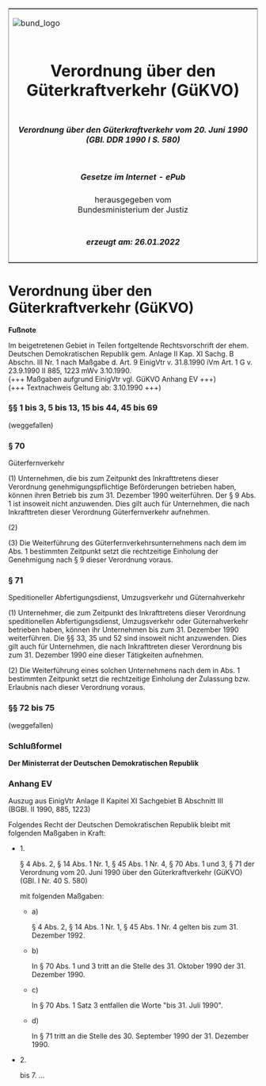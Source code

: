 <span id="DECKBLATT.html"></span>

<table border="0" frame="border" width="100%">

<tr valign="top">

<td align="left">

![bund\_logo](BfJ_2021_Web_de_de.gif)

</td>

<td align="right">

 

</td>

</tr>

<tr align="center" valign="middle">

<td colspan="2">

# Verordnung über den Güterkraftverkehr (GüKVO)

</td>

</tr>

<tr align="center" valign="middle">

<td colspan="2">

##### Verordnung über den Güterkraftverkehr vom 20. Juni 1990 (GBl. DDR 1990 I S. 580)

</td>

</tr>

<tr align="center" valign="middle">

<td colspan="2">

  
  

##### Gesetze im Internet - ePub  
  
herausgegeben vom  
Bundesministerium der Justiz

</td>

</tr>

<tr align="center" valign="bottom">

<td colspan="2">

  
  

##### erzeugt am: 26.01.2022

</td>

</tr>

</table>

<span id="DDNR005800990.html"></span>

# Verordnung über den Güterkraftverkehr (GüKVO)

<div>

  
**Fußnote**

<div class="jnhtml">

<div>

<div class="jurAbsatz">

Im beigetretenen Gebiet in Teilen fortgeltende Rechtsvorschrift der
ehem. Deutschen Demokratischen Republik gem. Anlage II Kap. XI Sachg. B
Abschn. III Nr. 1 nach Maßgabe d. Art. 9 EinigVtr v. 31.8.1990 iVm Art.
1 G v. 23.9.1990 II 885, 1223 mWv 3.10.1990.  
(+++ Maßgaben aufgrund EinigVtr vgl. GüKVO Anhang EV +++)  
(+++ Textnachweis Geltung ab: 3.10.1990 +++)

</div>

</div>

</div>

</div>

<span id="DDNR005800990BJNE000800307.html"></span>

### §§ 1 bis 3, 5 bis 13, 15 bis 44, 45 bis 69  
(weggefallen)

<span id="DDNR005800990BJNE000900307.html"></span>

### § 70  
Güterfernverkehr

<div>

<div class="jnhtml">

<div>

<div class="jurAbsatz">

(1) Unternehmen, die bis zum Zeitpunkt des Inkrafttretens dieser
Verordnung genehmigungspflichtige Beförderungen betrieben haben, können
ihren Betrieb bis zum 31. Dezember 1990 weiterführen. Der § 9 Abs. 1 ist
insoweit nicht anzuwenden. Dies gilt auch für Unternehmen, die nach
Inkrafttreten dieser Verordnung Güterfernverkehr aufnehmen.

</div>

<div class="jurAbsatz">

(2)

</div>

<div class="jurAbsatz">

(3) Die Weiterführung des Güterfernverkehrsunternehmens nach dem im Abs.
1 bestimmten Zeitpunkt setzt die rechtzeitige Einholung der Genehmigung
nach § 9 dieser Verordnung voraus.

</div>

</div>

</div>

</div>

<span id="DDNR005800990BJNE001000307.html"></span>

### § 71  
Speditioneller Abfertigungsdienst, Umzugsverkehr und Güternahverkehr

<div>

<div class="jnhtml">

<div>

<div class="jurAbsatz">

(1) Unternehmer, die zum Zeitpunkt des Inkrafttretens dieser Verordnung
speditionellen Abfertigungsdienst, Umzugsverkehr oder Güternahverkehr
betrieben haben, können ihr Unternehmen bis zum 31. Dezember 1990
weiterführen. Die §§ 33, 35 und 52 sind insoweit nicht anzuwenden. Dies
gilt auch für Unternehmen, die nach Inkrafttreten dieser Verordnung bis
zum 31. Dezember 1990 eine dieser Tätigkeiten aufnehmen.

</div>

<div class="jurAbsatz">

(2) Die Weiterführung eines solchen Unternehmens nach dem in Abs. 1
bestimmten Zeitpunkt setzt die rechtzeitige Einholung der Zulassung bzw.
Erlaubnis nach dieser Verordnung voraus.

</div>

</div>

</div>

</div>

<span id="DDNR005800990BJNE001100307.html"></span>

### §§ 72 bis 75  
(weggefallen)

<span id="DDNR005800990BJNE001200307.html"></span>

### Schlußformel  

<div>

<div class="jnhtml">

<div>

<div class="jurAbsatz">

<span style=";font-weight:bold">Der Ministerrat der Deutschen
Demokratischen Republik</span>

</div>

</div>

</div>

</div>

<span id="DDNR005800990BJNE888800301.html"></span>

### Anhang EV  
Auszug aus EinigVtr Anlage II Kapitel XI Sachgebiet B Abschnitt III  
(BGBl. II 1990, 885, 1223)

<div>

<div class="jnhtml">

<div>

<div class="jurAbsatz">

Folgendes Recht der Deutschen Demokratischen Republik bleibt mit
folgenden Maßgaben in Kraft:

  - 1\.
    
    <div style="">
    
    § 4 Abs. 2, § 14 Abs. 1 Nr. 1, § 45 Abs. 1 Nr. 4, § 70 Abs. 1 und 3,
    § 71 der Verordnung vom 20. Juni 1990 über den Güterkraftverkehr
    (GüKVO) (GBl. I Nr. 40 S. 580)
    
    </div>
    
    <div style="">
    
    mit folgenden Maßgaben:
    
      - a)
        
        <div style="">
        
        § 4 Abs. 2, § 14 Abs. 1 Nr. 1, § 45 Abs. 1 Nr. 4 gelten bis zum
        31. Dezember 1992.
        
        </div>
    
      - b)
        
        <div style="">
        
        In § 70 Abs. 1 und 3 tritt an die Stelle des 31. Oktober 1990
        der 31. Dezember 1990.
        
        </div>
    
      - c)
        
        <div style="">
        
        In § 70 Abs. 1 Satz 3 entfallen die Worte "bis 31. Juli 1990".
        
        </div>
    
      - d)
        
        <div style="">
        
        In § 71 tritt an die Stelle des 30. September 1990 der 31.
        Dezember 1990.
        
        </div>
    
    </div>

  - 2\.
    
    <div style="">
    
    bis 7. ...
    
    </div>

</div>

</div>

</div>

</div>
